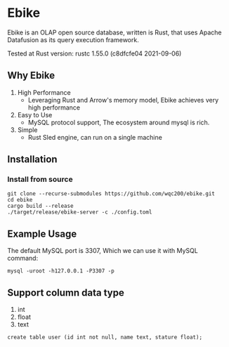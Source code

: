 # Ebike
Ebike is an OLAP open source database, written is Rust, that uses Apache Datafusion as its query execution framework.

Tested at Rust version: rustc 1.55.0 (c8dfcfe04 2021-09-06)

## Why Ebike
1. High Performance 
   - Leveraging Rust and Arrow's memory model, Ebike achieves very high performance
2. Easy to Use
   - MySQL protocol support, The ecosystem around mysql is rich.
3. Simple
   - Rust Sled engine, can run on a single machine

## Installation
### Install from source
```shell
git clone --recurse-submodules https://github.com/wqc200/ebike.git
cd ebike
cargo build --release
./target/release/ebike-server -c ./config.toml
```

## Example Usage
The default MySQL port is 3307, Which we can use it with MySQL command:
```shell
mysql -uroot -h127.0.0.1 -P3307 -p
```

## Support column data type
1. int
2. float
3. text
```shell
create table user (id int not null, name text, stature float);
```
